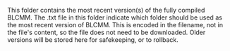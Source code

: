 This folder contains the most recent version(s) of the fully compiled BLCMM.
The .txt file in this folder indicate which folder should be used as the most recent version of BLCMM.
This is encoded in the filename, not in the file's content, so the file does not need to be downloaded.
Older versions will be stored here for safekeeping, or to rollback.
